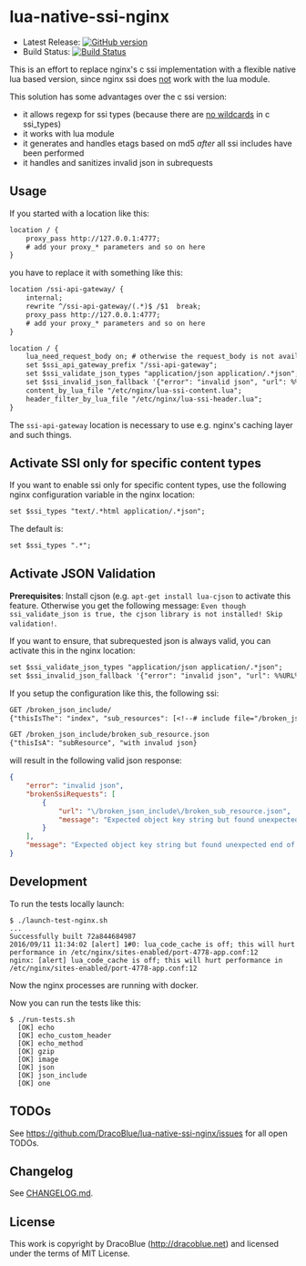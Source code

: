 # lua-native-ssi-nginx

* Latest Release: [![GitHub version](https://badge.fury.io/gh/DracoBlue%2Flua-native-ssi-nginx.png)](https://github.com/DracoBlue/lua-native-ssi-nginx/releases)
* Build Status: [![Build Status](https://secure.travis-ci.org/DracoBlue/lua-native-ssi-nginx.png?branch=master)](http://travis-ci.org/DracoBlue/lua-native-ssi-nginx)

This is an effort to replace nginx's c ssi implementation with a flexible native lua based version, since nginx ssi does
[not](https://github.com/openresty/lua-nginx-module#mixing-with-ssi-not-supported) work with the lua module.

This solution has some  advantages over the c ssi version:

* it allows regexp for ssi types (because there are [no wildcards](http://stackoverflow.com/questions/34392175/using-gzip-types-ssi-types-in-nginx-with-wildcard-media-types) in c ssi_types)
* it works with lua module
* it generates and handles etags based on md5 *after* all ssi includes have been performed
* it handles and sanitizes invalid json in subrequests

## Usage

If you started with a location like this:

``` txt
location / {
	proxy_pass http://127.0.0.1:4777;
	# add your proxy_* parameters and so on here
}
```

you have to replace it with something like this:

``` txt
location /ssi-api-gateway/ {
	internal;
	rewrite ^/ssi-api-gateway/(.*)$ /$1  break;
	proxy_pass http://127.0.0.1:4777;
	# add your proxy_* parameters and so on here
}

location / {
	lua_need_request_body on; # otherwise the request_body is not available for POST requests!
	set $ssi_api_gateway_prefix "/ssi-api-gateway";
	set $ssi_validate_json_types "application/json application/.*json";
	set $ssi_invalid_json_fallback '{"error": "invalid json", "url": %%URL%%, "message": %%MESSAGE%%}';
	content_by_lua_file "/etc/nginx/lua-ssi-content.lua";
	header_filter_by_lua_file "/etc/nginx/lua-ssi-header.lua";
}
```

The `ssi-api-gateway` location is necessary to use e.g. nginx's caching layer and such things.

## Activate SSI only for specific content types

If you want to enable ssi only for specific content types, use the following nginx configuration variable in the nginx
location:

``` txt
set $ssi_types "text/.*html application/.*json";
```

The default is:

``` txt
set $ssi_types ".*";
```


## Activate JSON Validation

**Prerequisites**: Install cjson (e.g. `apt-get install lua-cjson` to activate this feature. Otherwise you get the following message:
`Even though ssi_validate_json is true, the cjson library is not installed! Skip validation!`.

If you want to ensure, that subrequested json is always valid, you can activate this in the nginx location:

``` txt
set $ssi_validate_json_types "application/json application/.*json";
set $ssi_invalid_json_fallback '{"error": "invalid json", "url": %%URL%%, "message": %%MESSAGE%%}';
```

If you setup the configuration like this, the following ssi:

``` txt
GET /broken_json_include/
{"thisIsThe": "index", "sub_resources": [<!--# include file="/broken_json_include/broken_sub_resource.json" -->] }

GET /broken_json_include/broken_sub_resource.json
{"thisIsA": "subResource", "with invalud json}
```


will result in the following valid json response:

``` json
{
	"error": "invalid json",
	"brokenSsiRequests": [
		{
			"url": "\/broken_json_include\/broken_sub_resource.json",
			"message": "Expected object key string but found unexpected end of string at character 47"
		}
	],
	"message": "Expected object key string but found unexpected end of string at character 91","url":"\/broken_json_include\/"
}
```

## Development

To run the tests locally launch:

``` console
$ ./launch-test-nginx.sh
...
Successfully built 72a844684987
2016/09/11 11:34:02 [alert] 1#0: lua_code_cache is off; this will hurt performance in /etc/nginx/sites-enabled/port-4778-app.conf:12
nginx: [alert] lua_code_cache is off; this will hurt performance in /etc/nginx/sites-enabled/port-4778-app.conf:12
```

Now the nginx processes are running with docker.

Now you can run the tests like this:

``` console
$ ./run-tests.sh
  [OK] echo
  [OK] echo_custom_header
  [OK] echo_method
  [OK] gzip
  [OK] image
  [OK] json
  [OK] json_include
  [OK] one
```

## TODOs

See <https://github.com/DracoBlue/lua-native-ssi-nginx/issues> for all open TODOs.

## Changelog

See [CHANGELOG.md](./CHANGELOG.md).

## License

This work is copyright by DracoBlue (<http://dracoblue.net>) and licensed under the terms of MIT License.

